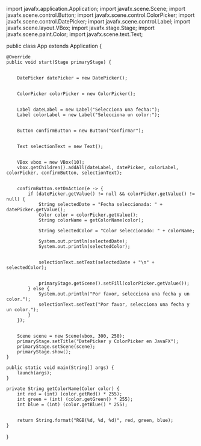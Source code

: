





import javafx.application.Application;
import javafx.scene.Scene;
import javafx.scene.control.Button;
import javafx.scene.control.ColorPicker;
import javafx.scene.control.DatePicker;
import javafx.scene.control.Label;
import javafx.scene.layout.VBox;
import javafx.stage.Stage;
import javafx.scene.paint.Color;
import javafx.scene.text.Text;

public class App extends Application {

    @Override
    public void start(Stage primaryStage) {
        
        
        DatePicker datePicker = new DatePicker();
        
        
        ColorPicker colorPicker = new ColorPicker();

        
        Label dateLabel = new Label("Selecciona una fecha:");
        Label colorLabel = new Label("Selecciona un color:");
        
        
        Button confirmButton = new Button("Confirmar");

        
        Text selectionText = new Text();

        
        VBox vbox = new VBox(10); 
        vbox.getChildren().addAll(dateLabel, datePicker, colorLabel, colorPicker, confirmButton, selectionText);

       
        confirmButton.setOnAction(e -> {
            if (datePicker.getValue() != null && colorPicker.getValue() != null) {
                String selectedDate = "Fecha seleccionada: " + datePicker.getValue();
                Color color = colorPicker.getValue();
                String colorName = getColorName(color);

                String selectedColor = "Color seleccionado: " + colorName;

                System.out.println(selectedDate);
                System.out.println(selectedColor);

                
                selectionText.setText(selectedDate + "\n" + selectedColor);

                
                primaryStage.getScene().setFill(colorPicker.getValue());
            } else {
                System.out.println("Por favor, selecciona una fecha y un color.");
                selectionText.setText("Por favor, selecciona una fecha y un color.");
            }
        });

        
        Scene scene = new Scene(vbox, 300, 250);
        primaryStage.setTitle("DatePicker y ColorPicker en JavaFX");
        primaryStage.setScene(scene);
        primaryStage.show();
    }

    public static void main(String[] args) {
        launch(args);
    }

    private String getColorName(Color color) {
        int red = (int) (color.getRed() * 255);
        int green = (int) (color.getGreen() * 255);
        int blue = (int) (color.getBlue() * 255);

        
        return String.format("RGB(%d, %d, %d)", red, green, blue);
    }
}
